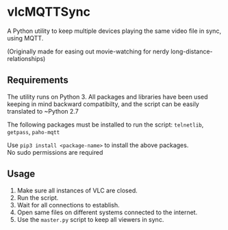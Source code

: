 # vlcMQTTSync

A Python utility to keep multiple devices playing the same video file in sync, using MQTT.

(Originally made for easing out movie-watching for nerdy long-distance-relationships)


## Requirements

The utility runs on Python 3. All packages and libraries have been used keeping in mind backward compatibilty, and the script can be easily translated to ~Python 2.7

The following packages must be installed to run the script: `telnetlib`, `getpass`, `paho-mqtt`

Use `pip3 install <package-name>` to install the above packages.  
No sudo permissions are required


## Usage

1. Make sure all instances of VLC are closed.
2. Run the script.
3. Wait for all connections to establish.
4. Open same files on different systems connected to the internet.
5. Use the `master.py` script to keep all viewers in sync.